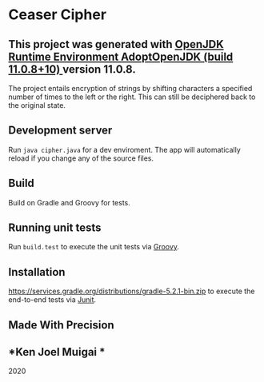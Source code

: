 # Ceaser Cipher

This project was generated with [OpenJDK Runtime Environment AdoptOpenJDK (build 11.0.8+10)
]() version 11.0.8.
---
The project entails encryption of strings by shifting characters a specified number of times to the left or the right. This can still be deciphered back to the original state.

## Development server

Run `java cipher.java` for a dev enviroment. The app will automatically reload if you change any of the source files.

## Build

Build on Gradle and Groovy for tests.

## Running unit tests

Run `build.test` to execute the unit tests via [Groovy](https://groovy-lang.org/testing.html).

## Installation

https://services.gradle.org/distributions/gradle-5.2.1-bin.zip to execute the end-to-end tests via [Junit](https://www.tutorialspoint.com/junit/junit_test_framework.htm).

## Made With Precision

*Ken Joel Muigai *
---
2020

